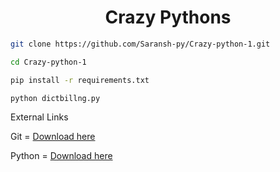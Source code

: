 <h1 style="text-align:center;">Crazy Pythons</h1>

```bash
git clone https://github.com/Saransh-py/Crazy-python-1.git
```

```bash
cd Crazy-python-1
```

```bash
pip install -r requirements.txt
```

```bash
python dictbillng.py
```



<p>External Links</p>
<p>Git = <a href="https://git-scm.com/downloads" target="_blank">Download here</a></p>
<p>Python = <a href="https://www.python.org/downloads/" target="_blank">Download here</a></p>
